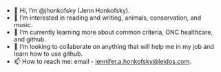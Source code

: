 - 👋 Hi, I’m @jhonkofsky (Jenn Honkofsky).
- 👀 I’m interested in reading and writing, animals, conservation, and music.
- 🌱 I’m currently learning more about common criteria, ONC healthcare, and github.
- 💞️ I’m looking to collaborate on anything that will help me in my job and learn how to use github.
- 📫 How to reach me: email - jennifer.a.honkofsky@leidos.com.

<!---
jhonkofsky/jhonkofsky is a ✨ special ✨ repository because its `README.md` (this file) appears on your GitHub profile.
You can click the Preview link to take a look at your changes.
--->

